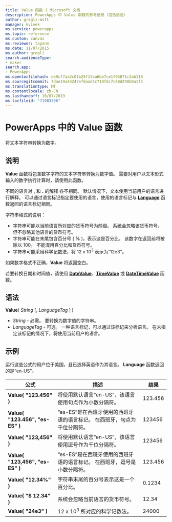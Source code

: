 ```yaml
---
title: Value 函数 | Microsoft 文档
description: PowerApps 中 Value 函数的参考信息（包括语法）
author: gregli-msft
manager: kvivek
ms.service: powerapps
ms.topic: reference
ms.custom: canvas
ms.reviewer: tapanm
ms.date: 11/07/2015
ms.author: gregli
search.audienceType:
- maker
search.app:
- PowerApps
ms.openlocfilehash: de9cf7aa2c01b25f17aa6be7ce1f95871c3ab118
ms.sourcegitcommit: 7dae19a44247ef6aad4c718fdc7c68d298b0a1f3
ms.translationtype: MT
ms.contentlocale: zh-CN
ms.lasthandoff: 10/07/2019
ms.locfileid: "71983396"
---
```

# <a name="value-function-in-powerapps"></a>PowerApps 中的 Value 函数
将文本字符串转换为数字。

## <a name="description"></a>说明
**Value** 函数将包含数字字符的文本字符串转换为数字值。 需要对用户以文本形式输入的数字执行计算时，请使用此函数。

不同的语言对 **,** 和 **.** 的解释 各不相同。  默认情况下，文本使用当前用户的语言进行解释。  可以通过语言标记指定要使用的语言，使用的语言标记与 **[Language](function-language.md)** 函数返回的语言标记相同。

字符串格式的说明：

* 字符串可能以当前语言所对应的货币符号为前缀。  系统会忽略该货币符号，  但不忽略其他语言的货币符号。
* 字符串可能在末尾包含百分号 ( **%** )，表示这是百分比。  该数字在返回前将被除以 100。  不能混用百分比和货币符号。
* 字符串可能采用科学记数法，将 12 x 10<sup>3</sup> 表示为“12e3”。

如果数字格式不正确，**Value** 将返回空白。

若要转换日期和时间值，请使用 [**DateValue**](function-datevalue-timevalue.md)、[**TimeValue**](function-datevalue-timevalue.md) 或 [**DateTimeValue**](function-datevalue-timevalue.md) 函数。

## <a name="syntax"></a>语法
**Value**( *String* [, *LanguageTag* ] )

* *String* - 必需。 要转换为数字值的字符串。
* *LanguageTag* - 可选。  一种语言标记，可以通过该标记来分析语言。  在未指定该标记的情况下，将使用当前用户的语言。

## <a name="examples"></a>示例
运行这些公式的用户位于美国，且已选择英语作为其语言。  **Language** 函数返回的是“en-US”。

| 公式 | 描述 | 结果 |
| --- | --- | --- |
| **Value( "123.456" )** |将使用默认语言“en-US”，该语言使用句点作为小数分隔符。 |123.456 |
| **Value( "123.456", "es-ES" )** |“es-ES”是在西班牙使用的西班牙语的语言标记。  在西班牙，句点为千位分隔符。 |123456 |
| **Value( "123,456" )** |将使用默认语言“en-US”，该语言使用逗号作为千位分隔符。 |123456 |
| **Value( "123,456", "es-ES" )** |“es-ES”是在西班牙使用的西班牙语的语言标记。  在西班牙，逗号是小数分隔符。 |123.456 |
| **Value( "12.34%" )** |字符串末尾的百分号表示这是一个百分比。 |0.1234 |
| **Value( "$ 12.34" )** |系统会忽略当前语言的货币符号。 |12.34 |
| **Value( "24e3" )** |12 x 10<sup>3</sup> 所对应的科学记数法。 |24000 |

